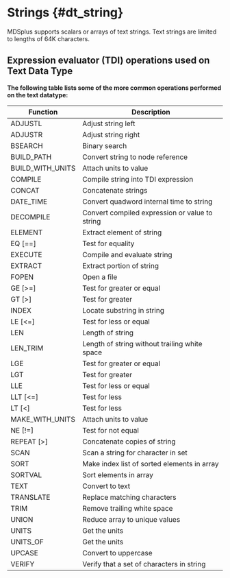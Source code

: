 
Strings {#dt_string}
=======

MDSplus supports scalars or arrays of text strings. Text strings are limited to
lengths of 64K characters. 


Expression evaluator (TDI) operations used on Text Data Type
------------------------------------------------------------

**The following table lists some of the more common operations performed on the
text datatype:**


| **Function**       | **Description**                                |
|--------------------|------------------------------------------------|
| ADJUSTL            | Adjust string left                             |
| ADJUSTR            | Adjust string right                            |
| BSEARCH            | Binary search                                  |
| BUILD\_PATH        | Convert string to node reference               |
| BUILD\_WITH\_UNITS | Attach units to value                          |
| COMPILE            | Compile string into TDI expression             |
| CONCAT             | Concatenate strings                            |
| DATE\_TIME         | Convert quadword internal time to string       |
| DECOMPILE          | Convert compiled expression or value to string |
| ELEMENT            | Extract element of string                      |
| EQ \[==\]          | Test for equality                              |
| EXECUTE            | Compile and evaluate string                    |
| EXTRACT            | Extract portion of string                      |
| FOPEN              | Open a file                                    |
| GE \[&gt;=\]       | Test for greater or equal                      |
| GT \[&gt;\]        | Test for greater                               |
| INDEX              | Locate substring in string                     |
| LE \[&lt;=\]       | Test for less or equal                         |
| LEN                | Length of string                               |
| LEN\_TRIM          | Length of string without trailing white space  |
| LGE                | Test for greater or equal                      |
| LGT                | Test for greater                               |
| LLE                | Test for less or equal                         |
| LLT \[&lt;=\]      | Test for less                                  |
| LT \[&lt;\]        | Test for less                                  |
| MAKE\_WITH\_UNITS  | Attach units to value                          |
| NE \[!=\]          | Test for not equal                             |
| REPEAT \[&gt;\]    | Concatenate copies of string                   |
| SCAN               | Scan a string for character in set             |
| SORT               | Make index list of sorted elements in array    |
| SORTVAL            | Sort elements in array                         |
| TEXT               | Convert to text                                |
| TRANSLATE          | Replace matching characters                    |
| TRIM               | Remove trailing white space                    |
| UNION              | Reduce array to unique values                  |
| UNITS              | Get the units                                  |
| UNITS\_OF          | Get the units                                  |
| UPCASE             | Convert to uppercase                           |
| VERIFY             | Verify that a set of characters in string      |
